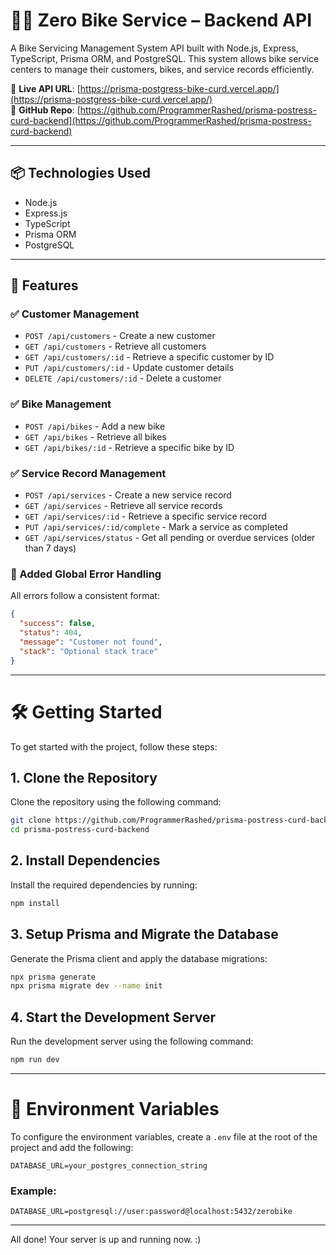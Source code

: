 # 🚴‍♂️ Zero Bike Service – Backend API

A Bike Servicing Management System API built with Node.js, Express, TypeScript, Prisma ORM, and PostgreSQL. This system allows bike service centers to manage their customers, bikes, and service records efficiently.

🔗 **Live API URL**: [https://prisma-postgress-bike-curd.vercel.app/](https://prisma-postgress-bike-curd.vercel.app/)  
📁 **GitHub Repo**: [https://github.com/ProgrammerRashed/prisma-postress-curd-backend](https://github.com/ProgrammerRashed/prisma-postress-curd-backend)

---

## 📦 Technologies Used

- Node.js
- Express.js
- TypeScript
- Prisma ORM
- PostgreSQL

---

## 🧠 Features

### ✅ Customer Management
- `POST /api/customers` - Create a new customer
- `GET /api/customers` - Retrieve all customers
- `GET /api/customers/:id` - Retrieve a specific customer by ID
- `PUT /api/customers/:id` - Update customer details
- `DELETE /api/customers/:id` - Delete a customer

### ✅ Bike Management
- `POST /api/bikes` - Add a new bike
- `GET /api/bikes` - Retrieve all bikes
- `GET /api/bikes/:id` - Retrieve a specific bike by ID

### ✅ Service Record Management
- `POST /api/services` - Create a new service record
- `GET /api/services` - Retrieve all service records
- `GET /api/services/:id` - Retrieve a specific service record
- `PUT /api/services/:id/complete` - Mark a service as completed
- `GET /api/services/status` - Get all pending or overdue services (older than 7 days)

### 🧯 Added Global Error Handling
All errors follow a consistent format:
```json
{
  "success": false,
  "status": 404,
  "message": "Customer not found",
  "stack": "Optional stack trace"
}
```

---

# 🛠 Getting Started

To get started with the project, follow these steps:

## 1. Clone the Repository
Clone the repository using the following command:

```bash
git clone https://github.com/ProgrammerRashed/prisma-postress-curd-backend.git
cd prisma-postress-curd-backend
```

## 2. Install Dependencies
Install the required dependencies by running:

```bash
npm install
```

## 3. Setup Prisma and Migrate the Database
Generate the Prisma client and apply the database migrations:

```bash
npx prisma generate
npx prisma migrate dev --name init
```

## 4. Start the Development Server
Run the development server using the following command:

```bash
npm run dev
```

---

# 🔐 Environment Variables

To configure the environment variables, create a `.env` file at the root of the project and add the following:

```env
DATABASE_URL=your_postgres_connection_string
```

### Example:
```env
DATABASE_URL=postgresql://user:password@localhost:5432/zerobike
```

---

All done! Your server is up and running now. :)